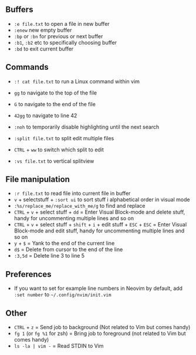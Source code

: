 ## Buffers
* ``:e file.txt`` to open a file in new buffer
* ``:enew`` new empty buffer
* ``:bp`` or ``:bn`` for previous or next buffer
* ``:b1``, ``:b2`` etc to specifically choosing buffer
* ``:bd`` to exit current buffer

## Commands
* ``:! cat file.txt`` to run a Linux command within vim

* ``gg`` to navigate to the top of the file
* ``G`` to navigate to the end of the file
* ``42gg`` to navigate to line 42

* ``:noh`` to temporarily disable highlighting until the next search

* ``:split file.txt`` to split edit multiple files
* ``CTRL`` + ``ww`` to switch which split to edit
* ``:vs file.txt`` to vertical splitview

## File manipulation
* ``:r file.txt`` to read file into current file in buffer
* ``v`` + selectstuff + ``:sort ui`` to sort stuff i alphabetical order in visual mode
* ``:%s/replace_me/replace_with_me/g`` to find and replace
* ``CTRL`` + ``v`` + select stuff + ``dd`` = Enter Visual Block-mode and delete stuff, handy for uncommenting multiple lines and so on
* ``CTRL`` + ``v`` + select stuff + ``shift`` + ``i`` + edit stuff + ``ESC`` + ``ESC`` = Enter Visual Block-mode and edit stuff, handy for uncommenting multiple lines and so on
*  ``y`` +  ``$`` = Yank to the end of the current line
*  ``d$`` = Delete from cursor to the end of the line   
*  ``:3,5d`` = Delete line 3 to line 5

## Preferences
* If you want to set for example line numbers in Neovim by default, add ``:set number`` to ``~/.config/nvim/init.vim``

## Other
*  ``CTRL`` + ``z`` = Send job to background (Not related to Vim but comes handy)
*  ``fg 1`` (or ``fg %1`` for zsh) = Bring job to foreground (not related to Vim but comes handy)
*  ``ls -la | vim -``  = Read STDIN to Vim
